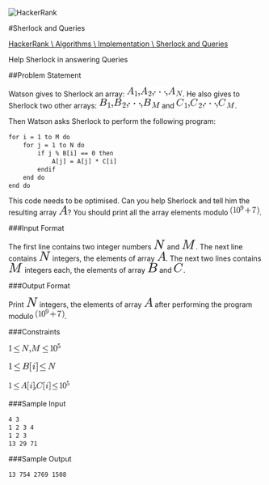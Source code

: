 ![HackerRank]

#Sherlock and Queries

[HackerRank \ Algorithms \ Implementation \ Sherlock and Queries](https://www.hackerrank.com/challenges/sherlock-and-queries)

Help Sherlock in answering Queries

##Problem Statement

Watson gives to Sherlock an array: ![$A_1, A_2, \cdots, A_N$]. He also gives to Sherlock two other arrays: ![$B_1, B_2, \cdots, B_M$] and ![$C_1, C_2, \cdots, C_M$].

Then Watson asks Sherlock to perform the following program:

    for i = 1 to M do
        for j = 1 to N do
            if j % B[i] == 0 then
                A[j] = A[j] * C[i]
            endif
        end do
    end do

This code needs to be optimised. Can you help Sherlock and tell him the resulting array ![$A$]? You should print all the array elements modulo ![$(10^9 + 7)$].

###Input Format

The first line contains two integer numbers ![$N$] and ![$M$]. The next line contains ![$N$] integers, the elements of array ![$A$]. The next two lines contains ![$M$] integers each, the elements of array ![$B$] and ![$C$].

###Output Format

Print ![$N$] integers, the elements of array ![$A$] after performing the program modulo ![$(10^9 + 7)$].

###Constraints

![$1 \le N, M \le 10^5$]

![$1 \le Bi \le N$]

![$1 \le Ai, Ci \le 10^5$]

###Sample Input

    4 3
    1 2 3 4
    1 2 3
    13 29 71

###Sample Output

    13 754 2769 1508

[HackerRank]:https://www.hackerrank.com/assets/brand/typemark_60x200.png
[$A$]:../assets/53d147e7f3fe6e47ee05b88b166bd3f6.png
[$N$]:../assets/f9c4988898e7f532b9f826a75014ed3c.png
[$M$]:../assets/fb97d38bcc19230b0acd442e17db879c.png
[$B_1, B_2, \cdots, B_M$]:../assets/931a66e3d5b402ced398785c46df78e4.png
[$C$]:../assets/9b325b9e31e85137d1de765f43c0f8bc.png
[$C_1, C_2, \cdots, C_M$]:../assets/8a695951a4f2c018cdea907c2aef0ee3.png
[$B$]:../assets/61e84f854bc6258d4108d08d4c4a0852.png
[$1 \le N, M \le 10^5$]:../assets/404294123ec13c62c8a0b390d4e8f6ee.png
[$1 \le Ai, Ci \le 10^5$]:../assets/d133006232caf463e513a0ef1f36103c.png
[$1 \le Bi \le N$]:../assets/ef9ba375db3112e1c88aa798dd3522c4.png
[$A_1, A_2, \cdots, A_N$]:../assets/c3f4413a12dd68a3f0999d8c67f58f0e.png
[$(10^9 + 7)$]:../assets/c4e61dbf8b36a31aa53c4e418152f3d2.png
